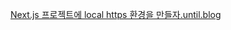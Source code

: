 [Next.js 프로젝트에 local https 환경을 만들자.until.blog](https://until.blog/@dev-hj/next-js-%ED%94%84%EB%A1%9C%EC%A0%9D%ED%8A%B8%EC%97%90-local-https-%ED%99%98%EA%B2%BD%EC%9D%84-%EB%A7%8C%EB%93%A4%EC%9E%90--feat--mkcert-)
